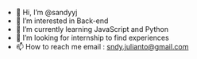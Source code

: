- 👋 Hi, I’m @sandyyj
- 👀 I’m interested in Back-end
- 🌱 I’m currently learning JavaScript and Python
- 💞️ I’m looking for internship to find experiences
- 📫 How to reach me email : sndy.julianto@gmail.com

<!---
sandyyj/sandyyj is a ✨ special ✨ repository because its `README.md` (this file) appears on your GitHub profile.
You can click the Preview link to take a look at your changes.
--->
